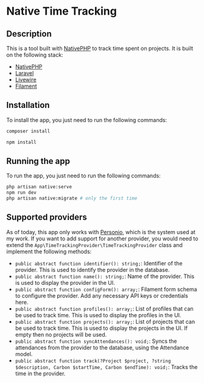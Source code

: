 # Native Time Tracking

## Description
This is a tool built with [NativePHP](https://nativephp.com/) to track time spent on projects. It is built on the following stack:

- [NativePHP](https://nativephp.com/)
- [Laravel](https://laravel.com/)
- [Livewire](https://livewire.laravel.com/)
- [Filament](https://filamentphp.com/)

## Installation
To install the app, you just need to run the following commands:

```bash
composer install

npm install
```

## Running the app
To run the app, you just need to run the following commands:

```bash
php artisan native:serve
npm run dev
php artisan native:migrate # only the first time
```

## Supported providers
As of today, this app only works with [Personio](https://www.personio.de/), which is the system used at my work. If you want to add support for another provider, you would need to extend the `App\TimeTrackingProvider\TimeTrackingProvider` class and implement the following methods:

- `public abstract function identifier(): string;`: Identifier of the provider. This is used to identify the provider in the database.
- `public abstract function name(): string;`: Name of the provider. This is used to display the provider in the UI.
- `public abstract function configForm(): array;`: Filament form schema to configure the provider. Add any necessary API keys or credentials here.
- `public abstract function profiles(): array;`: List of profiles that can be used to track time. This is used to display the profiles in the UI.
- `public abstract function projects(): array;`: List of projects that can be used to track time. This is used to display the projects in the UI. If empty then no projects will be used.
- `public abstract function syncAttendances(): void;`: Syncs the attendances from the provider to the database, using the Attendance model.
- `public abstract function track(?Project $project, ?string $description, Carbon $startTime, Carbon $endTime): void;`: Tracks the time in the provider.
